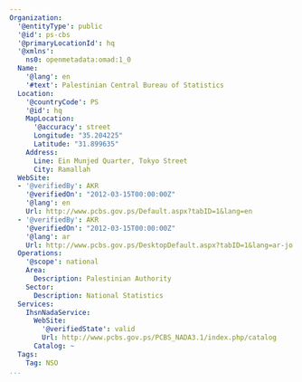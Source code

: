 ```yaml
---
Organization:
  '@entityType': public
  '@id': ps-cbs
  '@primaryLocationId': hq
  '@xmlns':
    ns0: openmetadata:omad:1_0
  Name:
    '@lang': en
    '#text': Palestinian Central Bureau of Statistics
  Location:
    '@countryCode': PS
    '@id': hq
    MapLocation:
      '@accuracy': street
      Longitude: "35.204225"
      Latitude: "31.899635"
    Address:
      Line: Ein Munjed Quarter, Tokyo Street
      City: Ramallah
  WebSite:
  - '@verifiedBy': AKR
    '@verifiedOn': "2012-03-15T00:00:00Z"
    '@lang': en
    Url: http://www.pcbs.gov.ps/Default.aspx?tabID=1&lang=en
  - '@verifiedBy': AKR
    '@verifiedOn': "2012-03-15T00:00:00Z"
    '@lang': ar
    Url: http://www.pcbs.gov.ps/DesktopDefault.aspx?tabID=1&lang=ar-jo
  Operations:
    '@scope': national
    Area:
      Description: Palestinian Authority
    Sector:
      Description: National Statistics
  Services:
    IhsnNadaService:
      WebSite:
        '@verifiedState': valid
        Url: http://www.pcbs.gov.ps/PCBS_NADA3.1/index.php/catalog
      Catalog: ~
  Tags:
    Tag: NSO
...
```

